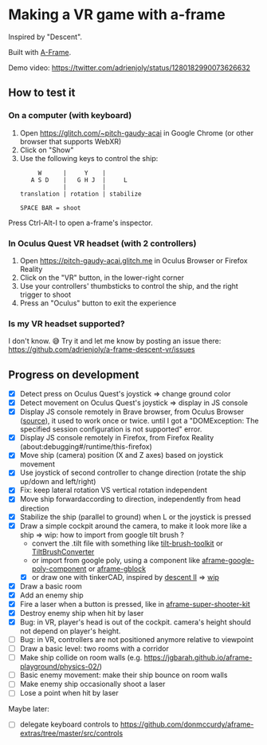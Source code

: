 # Making a VR game with a-frame

Inspired by "Descent".

Built with [A-Frame](https://aframe.io).

Demo video: https://twitter.com/adrienjoly/status/1280182990073626632

## How to test it

### On a computer (with keyboard)

1. Open https://glitch.com/~pitch-gaudy-acai in Google Chrome (or other browser that supports WebXR)
2. Click on "Show"
3. Use the following keys to control the ship:
   ```
        W      |     Y    |
      A S D    |   G H J  |     L
               |          |
   translation | rotation | stabilize
   
   SPACE BAR = shoot
   ```

Press Ctrl-Alt-I to open a-frame's inspector.

### In Oculus Quest VR headset (with 2 controllers)

1. Open https://pitch-gaudy-acai.glitch.me in Oculus Browser or Firefox Reality
2. Click on the "VR" button, in the lower-right corner
3. Use your controllers' thumbsticks to control the ship, and the right trigger to shoot
4. Press an "Oculus" button to exit the experience

### Is my VR headset supported?

I don't know. 😅 Try it and let me know by posting an issue there: https://github.com/adrienjoly/a-frame-descent-vr/issues

## Progress on development

- [x] Detect press on Oculus Quest's joystick => change ground color
- [x] Detect movement on Oculus Quest's joystick => display in JS console
- [x] Display JS console remotely in Brave browser, from Oculus Browser ([source](https://developer.oculus.com/documentation/oculus-browser/browser-remote-debugging/?device=QUEST)), it used to work once or twice. until I got a "DOMException: The specified session configuration is not supported" error.
- [x] Display JS console remotely in Firefox, from Firefox Reality (about:debugging#/runtime/this-firefox)
- [x] Move ship (camera) position (X and Z axes) based on joystick movement
- [x] Use joystick of second controller to change direction (rotate the ship up/down and left/right)
- [x] Fix: keep lateral rotation VS vertical rotation independent
- [x] Move ship forwardaccording to direction, independently from head direction
- [x] Stabilize the ship (parallel to ground) when L or the joystick is pressed
- [x] Draw a simple cockpit around the camera, to make it look more like a ship => wip: how to import from google tilt brush ?
   - convert the .tilt file with something like [tilt-brush-toolkit](https://github.com/googlevr/tilt-brush-toolkit) or [TiltBrushConverter](https://github.com/DrHibbitts/TiltBrushConverter)
   - or import from google poly, using a component like [aframe-google-poly-component](https://github.com/mattrei/aframe-google-poly-component) or [aframe-gblock](https://github.com/archilogic-com/aframe-gblock)
   - [x] or draw one with tinkerCAD, inspired by [descent II](https://lparchive.org/Descent-II/) => [wip](https://www.tinkercad.com/things/is4G4UpZnln-epic-stantia/edit)
- [x] Draw a basic room
- [x] Add an enemy ship
- [x] Fire a laser when a button is pressed, like in [aframe-super-shooter-kit](https://github.com/supermedium/aframe-super-shooter-kit/blob/master/README.md)
- [x] Destroy enemy ship when hit by laser
- [x] Bug: in VR, player's head is out of the cockpit. camera's height should not depend on player's height.
- [ ] Bug: in VR, controllers are not positioned anymore relative to viewpoint
- [ ] Draw a basic level: two rooms with a corridor
- [ ] Make ship collide on room walls (e.g. https://jgbarah.github.io/aframe-playground/physics-02/)
- [ ] Basic enemy movement: make their ship bounce on room walls
- [ ] Make enemy ship occasionally shoot a laser
- [ ] Lose a point when hit by laser

Maybe later:

- [ ] delegate keyboard controls to https://github.com/donmccurdy/aframe-extras/tree/master/src/controls
